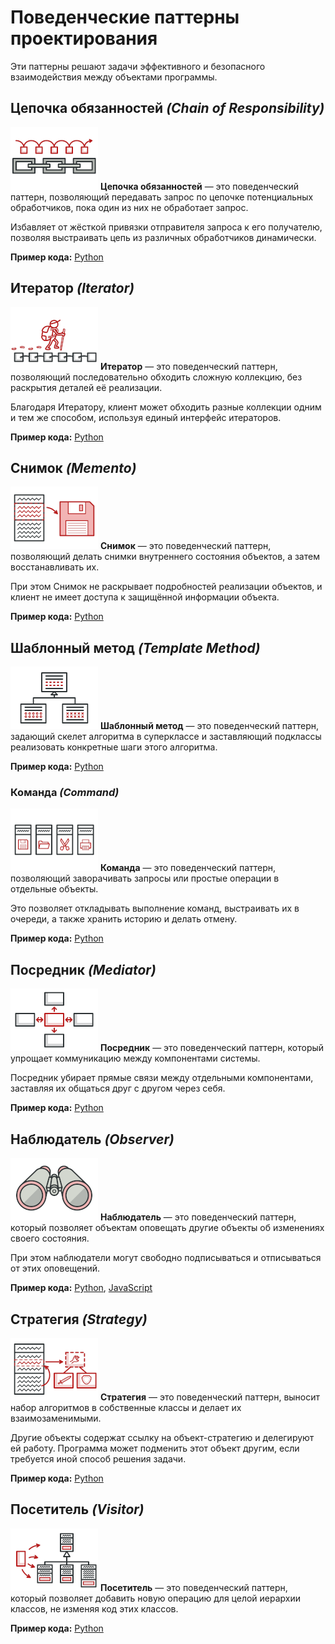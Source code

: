 # **Поведенческие паттерны проектирования**

Эти паттерны решают задачи эффективного и безопасного взаимодействия между объектами программы.

## Цепочка обязанностей _(Chain of Responsibility)_

![Цепочка обязанностей!](/images/chain-of-responsibility-mini.png)
**Цепочка обязанностей** — это поведенческий паттерн, позволяющий передавать запрос по цепочке потенциальных обработчиков, пока один из них не обработает запрос.

Избавляет от жёсткой привязки отправителя запроса к его получателю, позволяя выстраивать цепь из различных обработчиков динамически.

**Пример кода:** [Python](Python/chain_of_responsibility.py)

## Итератор _(Iterator)_

![Итератор!](/images/iterator-mini.png)
**Итератор** — это поведенческий паттерн, позволяющий последовательно обходить сложную коллекцию, без раскрытия деталей её реализации.

Благодаря Итератору, клиент может обходить разные коллекции одним и тем же способом, используя единый интерфейс итераторов.

**Пример кода:** [Python](Python/chain_of_responsibility.py)

## Снимок _(Memento)_

![Снимок!](/images/memento-mini.png)
**Снимок** — это поведенческий паттерн, позволяющий делать снимки внутреннего состояния объектов, а затем восстанавливать их.

При этом Снимок не раскрывает подробностей реализации объектов, и клиент не имеет доступа к защищённой информации объекта.

**Пример кода:** [Python](Python/memento.py)

## Шаблонный метод _(Template Method)_

![Шаблонный метод!](/images/template-method-mini.png)
**Шаблонный метод** — это поведенческий паттерн, задающий скелет алгоритма в суперклассе и заставляющий подклассы реализовать конкретные шаги этого алгоритма.

**Пример кода:** [Python](Python/template_method.py)

### Команда _(Command)_

![Команда!](/images/command-mini.png)
**Команда** — это поведенческий паттерн, позволяющий заворачивать запросы или простые операции в отдельные объекты.

Это позволяет откладывать выполнение команд, выстраивать их в очереди, а также хранить историю и делать отмену.

**Пример кода:** [Python](Python/command.py)

## Посредник _(Mediator)_

![Посредник!](/images/mediator-mini.png)
**Посредник** — это поведенческий паттерн, который упрощает коммуникацию между компонентами системы.

Посредник убирает прямые связи между отдельными компонентами, заставляя их общаться друг с другом через себя.

**Пример кода:** [Python](Python/mediator.py)

## Наблюдатель _(Observer)_

![Наблюдатель!](/images/observer-mini.png)
**Наблюдатель** — это поведенческий паттерн, который позволяет объектам оповещать другие объекты об изменениях своего состояния.

При этом наблюдатели могут свободно подписываться и отписываться от этих оповещений.

**Пример кода:** [Python](Python/observer.py), [JavaScript](JavaScript/observer.js)

## Стратегия _(Strategy)_

![Стратегия!](/images/strategy-mini.png)
**Стратегия** — это поведенческий паттерн, выносит набор алгоритмов в собственные классы и делает их взаимозаменимыми.

Другие объекты содержат ссылку на объект-стратегию и делегируют ей работу. Программа может подменить этот объект другим, если требуется иной способ решения задачи.

**Пример кода:** [Python](Python/strategy.py)

## Посетитель _(Visitor)_

![Посетитель!](/images/visitor-mini.png)
**Посетитель** — это поведенческий паттерн, который позволяет добавить новую операцию для целой иерархии классов, не изменяя код этих классов.

**Пример кода:** [Python](Python/visitor.py)
